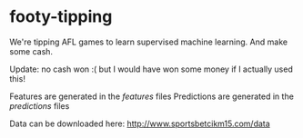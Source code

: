 # footy-tipping

We're tipping AFL games to learn supervised machine learning. And make some cash. 

Update: no cash won :( but I would have won some money if I actually used this!

Features are generated in the _features_ files
Predictions are generated in the _predictions_ files

Data can be downloaded here: http://www.sportsbetcikm15.com/data
